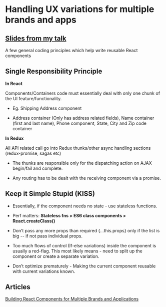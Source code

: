 # Handling UX variations for multiple brands and apps


## [Slides from my talk](https://speakerdeck.com/vasa/building-multitenant-ui-with-react-dot-js)


A few general coding principles which help write reusable React components

## Single Responsibility Principle

**In React**

Components/Containers code must essentially deal with only one chunk of the UI feature/functionality.

* Eg. Shipping Address component

* Address container (Only has address related fields), Name container (first and last name), Phone component, State, City and Zip code container

**In Redux**

All API related call go into Redux thunks/other async handling sections (redux-promise, sagas etc)

* The thunks are responsible only for the dispatching action on AJAX begin/fail and complete.

* Any routing has to be dealt with the receiving component via a promise.

## Keep it Simple Stupid (KISS)

* Essentially, if the component needs no state - use stateless functions.

* Perf matters: **Stateless fns > ES6 class components > React.createClass()**

* Don’t pass any more props than required {...this.props} only if the list is big -- if not pass individual props.

* Too much flows of control (If-else variations) inside the component is usually a red-flag. This most likely means - need to split up the component or create a separate variation.

* Don’t optimize prematurely - Making the current component reusable with current variations known.

## Articles

[Building React Components for Multiple Brands and Applications](https://medium.com/walmartlabs/building-react-components-for-multiple-brands-and-applications-7e9157a39db4)

